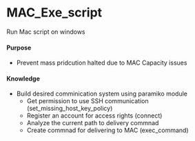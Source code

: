 # MAC_Exe_script
Run Mac script on windows

#### Purpose
-  Prevent mass pridcution halted due to MAC Capacity issues

#### Knowledge
- Build desired comminication system using paramiko module
  -  Get permission to use SSH communication (set_missing_host_key_policy)
  -  Register an account for access rights (connect)
  -  Analyze the current path to delivery commnad
  -  Create commnad for delivering to MAC (exec_command)
